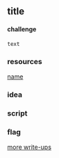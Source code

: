 ## title
#### challenge
```
text
```

### resources
[name](rellink)

### idea

### script

### flag

[more write-ups](../../)
